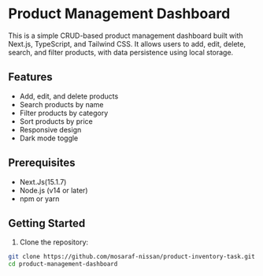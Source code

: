 # Product Management Dashboard

This is a simple CRUD-based product management dashboard built with Next.js, TypeScript, and Tailwind CSS. It allows users to add, edit, delete, search, and filter products, with data persistence using local storage.

## Features

- Add, edit, and delete products
- Search products by name
- Filter products by category
- Sort products by price
- Responsive design
- Dark mode toggle

## Prerequisites

- Next.Js(15.1.7)
- Node.js (v14 or later)
- npm or yarn

## Getting Started

1. Clone the repository:

```bash
git clone https://github.com/mosaraf-nissan/product-inventory-task.git
cd product-management-dashboard
```
